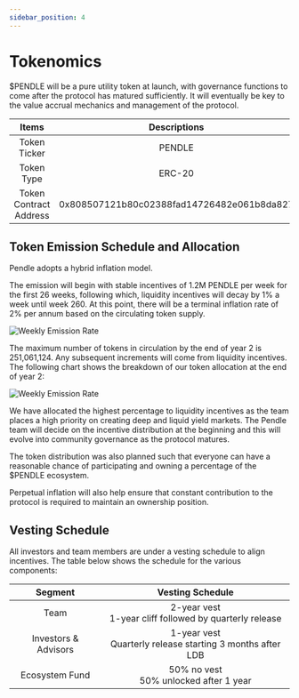 ```yaml
---
sidebar_position: 4
---
```


# Tokenomics

$PENDLE will be a pure utility token at launch, with governance functions to come after the protocol has matured sufficiently. It will eventually be key to the value accrual mechanics and management of the protocol.

|         Items          |                Descriptions                |
| :--------------------: | :----------------------------------------: |
|      Token Ticker      |                   PENDLE                   |
|       Token Type       |                   ERC-20                   |
| Token Contract Address | 0x808507121b80c02388fad14726482e061b8da827 |


## Token Emission Schedule and Allocation

Pendle adopts a hybrid inflation model.

The emission will begin with stable incentives of 1.2M PENDLE per week for the first 26 weeks, following which, liquidity incentives will decay by 1% a week until week 260. At this point, there will be a terminal inflation rate of 2% per annum based on the circulating token supply.

![Weekly Emission Rate](/img/getting-started/tokenomics-1.png)

The maximum number of tokens in circulation by the end of year 2 is 251,061,124. Any subsequent increments will come from liquidity incentives. The following chart shows the breakdown of our token allocation at the end of year 2:

![Weekly Emission Rate](/img/getting-started/tokenomics-2.png)

We have allocated the highest percentage to liquidity incentives as the team places a high priority on creating deep and liquid yield markets. The Pendle team will decide on the incentive distribution at the beginning and this will evolve into community governance as the protocol matures. 

The token distribution was also planned such that everyone can have a reasonable chance of participating and owning a percentage of the $PENDLE ecosystem.

Perpetual inflation will also help ensure that constant contribution to the protocol is required to maintain an ownership position.


## Vesting Schedule

All investors and team members are under a vesting schedule to align incentives. The table below shows the schedule for the various components:

|       Segment        |                        Vesting Schedule                        |
| :------------------: | :------------------------------------------------------------: |
|         Team         |  2-year vest<br />1-year cliff followed by quarterly release   |
| Investors & Advisors | 1-year vest<br />Quarterly release starting 3 months after LDB |
|    Ecosystem Fund    |           50% no vest<br />50% unlocked after 1 year           |
